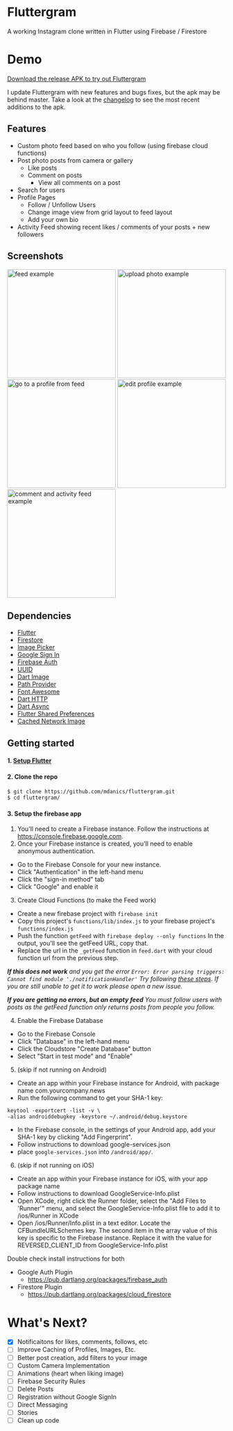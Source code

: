 # Fluttergram
A working Instagram clone written in Flutter using Firebase / Firestore

# Demo
[Download the release APK to try out Fluttergram](https://github.com/mdanics/fluttergram/raw/master/app-release.apk) 

I update Fluttergram with new features and bugs fixes, but the apk may be behind master. Take a look at the [changelog](/CHANGELOG.md) to see the most recent additions to the apk.


## Features

 * Custom photo feed based on who you follow (using firebase cloud functions)
 * Post photo posts from camera or gallery
   * Like posts
   * Comment on posts
        * View all comments on a post
 * Search for users
 * Profile Pages
   * Follow / Unfollow Users
   * Change image view from grid layout to feed layout
   * Add your own bio
 * Activity Feed showing recent likes / comments of your posts + new followers


## Screenshots
<p>
<img src="https://user-images.githubusercontent.com/10066840/45931079-61844e00-bf36-11e8-80d5-e02f8123db59.gif" alt="feed example" width="250">
<img src="https://user-images.githubusercontent.com/10066840/45931292-153b0d00-bf3a-11e8-84f3-e9e9547d679b.gif" alt="upload photo example" width="250">
<img src="https://user-images.githubusercontent.com/10066840/45931289-0d7b6880-bf3a-11e8-8d4b-8e4086924a08.gif" alt="go to a profile from feed" width="250">
<img src="https://user-images.githubusercontent.com/10066840/45931293-166c3a00-bf3a-11e8-8d67-4d89dfeac18d.gif" alt="edit profile example" width="250">
<img src="https://user-images.githubusercontent.com/10066840/45931251-7e6e5080-bf39-11e8-857b-18e7709b0f0c.gif" alt="comment and activity feed example" width="250">

</p>

## Dependencies

* [Flutter](https://flutter.io/)
* [Firestore](https://github.com/flutter/plugins/tree/master/packages/cloud_firestore)
* [Image Picker](https://github.com/flutter/plugins/tree/master/packages/image_picker)
* [Google Sign In](https://github.com/flutter/plugins/tree/master/packages/google_sign_in)
* [Firebase Auth](https://github.com/flutter/plugins/tree/master/packages/firebase_auth)
* [UUID](https://github.com/Daegalus/dart-uuid)
* [Dart Image](https://github.com/brendan-duncan/image)
* [Path Provider](https://github.com/flutter/plugins/tree/master/packages/path_provider)
* [Font Awesome](https://github.com/brianegan/font_awesome_flutter)
* [Dart HTTP](https://github.com/dart-lang/http)
* [Dart Async](https://github.com/dart-lang/async)
* [Flutter Shared Preferences]()
* [Cached Network Image](https://github.com/renefloor/flutter_cached_network_image)

## Getting started


#### 1. [Setup Flutter](https://flutter.io/setup/)

#### 2. Clone the repo

```sh
$ git clone https://github.com/mdanics/fluttergram.git
$ cd fluttergram/
```

#### 3. Setup the firebase app

1. You'll need to create a Firebase instance. Follow the instructions at https://console.firebase.google.com.
2. Once your Firebase instance is created, you'll need to enable anonymous authentication.

* Go to the Firebase Console for your new instance.
* Click "Authentication" in the left-hand menu
* Click the "sign-in method" tab
* Click "Google" and enable it

3. Create Cloud Functions (to make the Feed work)
* Create a new firebase project with `firebase init`
* Copy this project's `functions/lib/index.js` to your firebase project's `functions/index.js`
* Push the function `getFeed` with `firebase deploy --only functions`  In the output, you'll see the getFeed URL, copy that.
* Replace the url in the `_getFeed` function in `feed.dart` with your cloud function url from the previous step.


_**If this does not work**  and you get the error `Error: Error parsing triggers: Cannot find module './notificationHandler'` Try following [these steps](https://github.com/mdanics/fluttergram/issues/25#issuecomment-434031430). If you are still unable to get it to work please open a new issue._

_**If you are getting no errors, but an empty feed** You must follow users with posts as the getFeed function only returns posts from people you follow._



4. Enable the Firebase Database
* Go to the Firebase Console
* Click "Database" in the left-hand menu
* Click the Cloudstore "Create Database" button
* Select "Start in test mode" and "Enable"

5. (skip if not running on Android)

* Create an app within your Firebase instance for Android, with package name com.yourcompany.news
* Run the following command to get your SHA-1 key:

```
keytool -exportcert -list -v \
-alias androiddebugkey -keystore ~/.android/debug.keystore
```

* In the Firebase console, in the settings of your Android app, add your SHA-1 key by clicking "Add Fingerprint".
* Follow instructions to download google-services.json
* place `google-services.json` into `/android/app/`.


6. (skip if not running on iOS)

* Create an app within your Firebase instance for iOS, with your app package name
* Follow instructions to download GoogleService-Info.plist
* Open XCode, right click the Runner folder, select the "Add Files to 'Runner'" menu, and select the GoogleService-Info.plist file to add it to /ios/Runner in XCode
* Open /ios/Runner/Info.plist in a text editor. Locate the CFBundleURLSchemes key. The second item in the array value of this key is specific to the Firebase instance. Replace it with the value for REVERSED_CLIENT_ID from GoogleService-Info.plist

Double check install instructions for both
   - Google Auth Plugin
     - https://pub.dartlang.org/packages/firebase_auth
   - Firestore Plugin
     -  https://pub.dartlang.org/packages/cloud_firestore

# What's Next?
 - [x] Notificaitons for likes, comments, follows, etc
 - [ ] Improve Caching of Profiles, Images, Etc.
 - [ ] Better post creation, add filters to your image
 - [ ] Custom Camera Implementation
 - [ ] Animations (heart when liking image)
 - [ ] Firebase Security Rules
 - [ ] Delete Posts
 - [ ] Registration without Google SignIn
 - [ ] Direct Messaging
 - [ ] Stories
 - [ ] Clean up code
